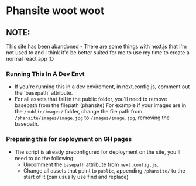 # Phansite woot woot

## NOTE:
This site has been abandoned - There are some things with next.js that I'm not used to and I think it'd be better suited for me to use my time to create a normal react app :D


### Running This In A Dev Envt
- If you're running this in a dev enviroment, in next.config.js, comment out the 'basepath' attribute.
- For all assets that fall in the public folder, you'll need to remove basepath from the filepath (phansite)
For example if your images are in the `/public/images/` folder, change the file path from `/phansite/images/image.jpg` to `/images/image.jpg`, removing the basepath.

### Preparing this for deployment on GH pages
- The script is already preconfigured for deployment on the site, you'll need to do the following:
    - Uncomment the `basepath` attribute from `next.config.js`.
    - Change all assets that point to `public`, appending `/phansite/` to the start of it (can usually use find and replace)

